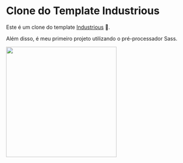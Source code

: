 # Clone do Template Industrious

Este é um clone do template [Industrious](https://templated.co/industrious) :rocket:.

Além disso, é meu primeiro projeto utilizando o pré-processador Sass.

<a href="https://sass-lang.com/" ><img src="https://miro.medium.com/max/3000/1*FeiTcE7xAIKhNrRa-2_oiQ.png" width=300 ></a>

